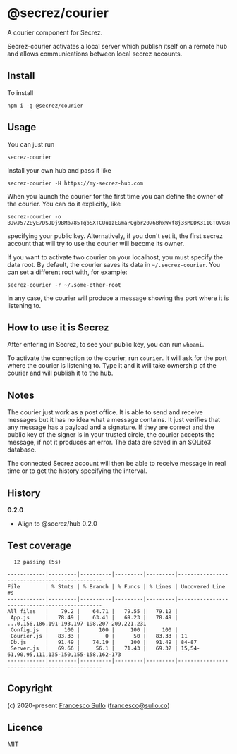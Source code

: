 # @secrez/courier

A courier component for Secrez.

Secrez-courier activates a local server which publish itself on a remote hub and allows communications between local secrez accounts.

## Install

To install

```
npm i -g @secrez/courier
```

## Usage

You can just run

```
secrez-courier
```

Install your own hub and pass it like

```
secrez-courier -H https://my-secrez-hub.com
```

When you launch the courier for the first time you can define the owner of the courier. You can do it explicitly, like

```
secrez-courier -o BJwJ57ZEyE7DSJDj9BMb785TqbSXTCUu1zEGmaPQgbr2076BhxWxf8j3sMDDK311GTQVGBrfMqUepiWV7HL56FbeL
```

specifying your public key. Alternatively, if you don't set it, the first secrez account that will try to use the courier will become its owner.

If you want to activate two courier on your localhost, you must specify the data root. By default, the courier saves its data in `~/.secrez-courier`. You can set a different root with, for example:

```
secrez-courier -r ~/.some-other-root
```

In any case, the courier will produce a message showing the port where it is listening to.

## How to use it is Secrez

After entering in Secrez, to see your public key, you can run `whoami`.

To activate the connection to the courier, run `courier`. It will ask for the port where the courier is listening to. Type it and it will take ownership of the courier and will publish it to the hub.

## Notes

The courier just work as a post office. It is able to send and receive messages but it has no idea what a message contains. It just verifies that any message has a payload and a signature. If they are correct and the public key of the signer is in your trusted circle, the courier accepts the message, if not it produces an error. The data are saved in an SQLite3 database.

The connected Secrez account will then be able to receive message in real time or to get the history specifying the interval.

## History

**0.2.0**

- Align to @secrez/hub 0.2.0

## Test coverage

```
  12 passing (5s)

------------|---------|----------|---------|---------|----------------------------------------------
File        | % Stmts | % Branch | % Funcs | % Lines | Uncovered Line #s                            
------------|---------|----------|---------|---------|----------------------------------------------
All files   |    79.2 |    64.71 |   79.55 |   79.12 |                                              
 App.js     |   78.49 |    63.41 |   69.23 |   78.49 | ...0,156,186,191-193,197-198,207-209,221,231 
 Config.js  |     100 |      100 |     100 |     100 |                                              
 Courier.js |   83.33 |        0 |      50 |   83.33 | 11                                           
 Db.js      |   91.49 |    74.19 |     100 |   91.49 | 84-87                                        
 Server.js  |   69.66 |     56.1 |   71.43 |   69.32 | 15,54-61,90,95,111,135-150,155-158,162-173   
------------|---------|----------|---------|---------|----------------------------------------------
```

## Copyright

(c) 2020-present [Francesco Sullo](https://francesco.sullo.co) (<francesco@sullo.co>)

## Licence

MIT

